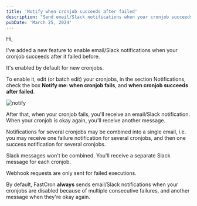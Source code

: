```yaml
---
title: 'Notify when cronjob succeeds after failed'
description: "Send email/Slack notifications when your cronjob succeeds after it failed before."
pubDate: 'March 25, 2024'
---
```

Hi,

I've added a new feature to enable email/Slack notifications when your cronjob succeeds after it failed before.

It's enabled by default for new cronjobs.

To enable it, edit (or batch edit) your cronjobs, in the section Notifications, check the box **Notify me: when cronjob fails**, and **when cronjob succeeds after failed**.

![notify](/images/notify-6600f396b585b9.67961961.png)

After that, when your cronjob fails, you'll receive an email/Slack notification. When your cronjob is okay again, you'll receive another message.

Notifications for several cronjobs may be combined into a single email, i.e. you may receive one failure notification for several cronjobs, and then one success notification for several cronjobs.

Slack messages won't be combined. You'll receive a separate Slack message for each cronjob.

Webhook requests are only sent for failed executions.

By default, FastCron **always** sends email/Slack notifications when your cronjobs are disabled because of multiple consecutive failures, and another message when they're okay again.